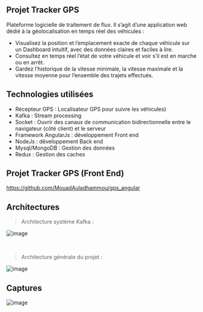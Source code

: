 ## Projet Tracker GPS
Plateforme logicielle de traitement de flux.  Il s’agit d’une application web dédié à la géolocalisation en temps réel des véhicules :
* Visualisez la position et l’emplacement exacte de chaque véhicule sur un Dashboard intuitif, avec des données claires et faciles à lire.
* Consultez en temps réel l’état de votre véhicule et voir s’il est en marche ou en arrêt.
* Gardez l’historique de la vitesse minimale, la vitesse maximale et la vitesse moyenne pour l’ensemble des trajets effectués. 

## Technologies utilisées
* Récepteur GPS : Localisateur GPS pour suivre les véhicules)
* Kafka : Stream processing
* Socket : Ouvrir des canaux de communication bidirectionnelle entre le navigateur (côté client) et le serveur
* Framework AngularJs : développement Front end
* NodeJs : développement Back end
* Mysql/MongoDB : Gestion des données
* Redux : Gestion des caches

## Projet Tracker GPS (Front End)
https://github.com/MouadAuladhammou/gps_angular

## Architectures
> Architecture système Kafka :

![image](https://user-images.githubusercontent.com/116977929/199102768-db2b5e5c-a5af-48f3-a4f1-9e91d53a32be.png)

<br />

> Architecture générale du projet :

![image](https://user-images.githubusercontent.com/116977929/199102842-64f1371b-27f2-42bd-bb42-656d39750d46.png)

## Captures

![image](https://user-images.githubusercontent.com/116977929/199321936-f10f9098-221c-45e8-b6b2-2e38e49c1e19.png)




